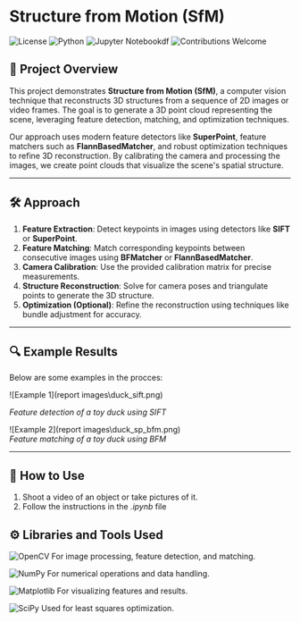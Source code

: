 # Structure from Motion (SfM)

![License](https://img.shields.io/github/license/Iurii-Podkorytov/SfM)
![Python](https://img.shields.io/badge/python-3670A0?logo=python&logoColor=ffdd54)
![Jupyter Notebookdf](https://img.shields.io/badge/jupyter-%23FA0F00.svg?&logo=jupyter&logoColor=white)
![Contributions Welcome](https://img.shields.io/badge/Contributions-Welcome-brightgreen)

## 📖 Project Overview

This project demonstrates **Structure from Motion (SfM)**, a computer vision technique that reconstructs 3D structures from a sequence of 2D images or video frames. The goal is to generate a 3D point cloud representing the scene, leveraging feature detection, matching, and optimization techniques.

Our approach uses modern feature detectors like **SuperPoint**, feature matchers such as **FlannBasedMatcher**, and robust optimization techniques to refine 3D reconstruction. By calibrating the camera and processing the images, we create point clouds that visualize the scene's spatial structure.

---

## 🛠️ Approach

1. **Feature Extraction**: Detect keypoints in images using detectors like **SIFT** or **SuperPoint**.
2. **Feature Matching**: Match corresponding keypoints between consecutive images using **BFMatcher** or **FlannBasedMatcher**.
3. **Camera Calibration**: Use the provided calibration matrix for precise measurements.
4. **Structure Reconstruction**: Solve for camera poses and triangulate points to generate the 3D structure.
5. **Optimization  (Optional)**: Refine the reconstruction using techniques like bundle adjustment for accuracy.

---

## 🔍 Example Results

Below are some examples in the procces:

![Example 1](report images\duck_sift.png)

*Feature detection of a toy duck using SIFT*

![Example 2](report images\duck_sp_bfm.png)  
*Feature matching of a toy duck using BFM*

---

## 🚀 How to Use

1. Shoot a video of an object or take pictures of it.
2. Follow the instructions in the *.ipynb* file

## ⚙️ Libraries and Tools Used

![OpenCV](https://img.shields.io/badge/opencv-%23white.svg?&logo=opencv&logoColor=white) For image processing, feature detection, and matching.

![NumPy](https://img.shields.io/badge/numpy-%23013243.svg?&logo=numpy&logoColor=white) For numerical operations and data handling.

![Matplotlib](https://img.shields.io/badge/Matplotlib-%23ffffff.svg?&logo=Matplotlib&logoColor=black) For visualizing features and results.

![SciPy](https://img.shields.io/badge/SciPy-%230C55A5.svg?&logo=scipy&logoColor=%white) Used for least squares optimization.